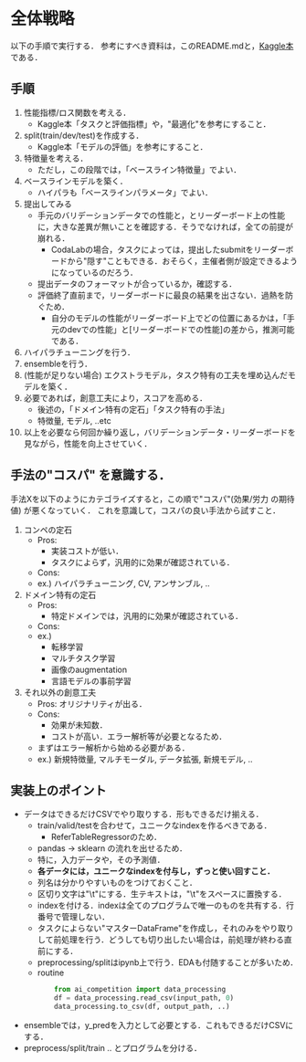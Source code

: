 # 全体戦略
以下の手順で実行する．
参考にすべき資料は，このREADME.mdと，[Kaggle本]($DOCS/books/Kaggleで勝つデータ分析の技術.md)である．

## 手順
1. 性能指標/ロス関数を考える．
    - Kaggle本「タスクと評価指標」や，"最適化"を参考にすること．
1. split(train/dev/test)を作成する．
    - Kaggle本「モデルの評価」を参考にすること．
1. 特徴量を考える．
    - ただし，この段階では，「ベースライン特徴量」でよい．
1. ベースラインモデルを築く．
    - ハイパラも「ベースラインパラメータ」でよい．
1. 提出してみる
    - 手元のバリデーションデータでの性能と，とリーダーボード上の性能に，大きな差異が無いことを確認する．そうでなければ，全ての前提が崩れる．
        * CodaLabの場合，タスクによっては，提出したsubmitをリーダーボードから"隠す"こともできる．おそらく，主催者側が設定できるようになっているのだろう．
    - 提出データのフォーマットが合っているか，確認する．
    - 評価終了直前まで，リーダーボードに最良の結果を出さない．過熱を防ぐため．
        * 自分のモデルの性能がリーダーボード上でどの位置にあるかは，「手元のdevでの性能」と[リーダーボードでの性能]の差から，推測可能である．
1. ハイパラチューニングを行う．
1. ensembleを行う．
1. (性能が足りない場合) エクストラモデル，タスク特有の工夫を埋め込んだモデルを築く．
1. 必要であれば，創意工夫により，スコアを高める．
    - 後述の，「ドメイン特有の定石」「タスク特有の手法」
    - 特徴量, モデル, ..etc
1. 以上を必要なら何回か繰り返し，バリデーションデータ・リーダーボードを見ながら，性能を向上させていく．

## 手法の"コスパ" を意識する．
手法Xを以下のようにカテゴライズすると，この順で"コスパ"(効果/労力 の期待値) が悪くなっていく．
これを意識して，コスパの良い手法から試すこと．
1. コンペの定石
    - Pros:
        * 実装コストが低い．
        * タスクによらず，汎用的に効果が確認されている．
    - Cons:
    - ex.) ハイパラチューニング, CV, アンサンブル, ..
2. ドメイン特有の定石
    - Pros:
        * 特定ドメインでは，汎用的に効果が確認されている．
    - Cons:
    - ex.)
        * 転移学習
        * マルチタスク学習
        * 画像のaugmentation
        * 言語モデルの事前学習
3. それ以外の創意工夫
    - Pros: オリジナリティが出る．
    - Cons:
        * 効果が未知数．
        * コストが高い．エラー解析等が必要となるため．
    - まずはエラー解析から始める必要がある．
    - ex.) 新規特徴量, マルチモーダル, データ拡張, 新規モデル, ..

## 実装上のポイント
* データはできるだけCSVでやり取りする．形もできるだけ揃える．
    - train/valid/testを合わせて，ユニークなindexを作るべきである．
        * ReferTableRegressorのため．
    - pandas -> sklearn の流れを出せるため．
    - 特に，入力データや，その予測値．
    - **各データには，ユニークなindexを付与し，ずっと使い回すこと．**
    - 列名は分かりやすいものをつけておくこと．
    - 区切り文字は"\t"にする．生テキストは，"\t"をスペースに置換する．
    - indexを付ける．indexは全てのプログラムで唯一のものを共有する．行番号で管理しない．
    - タスクによらない"マスターDataFrame"を作成し，それのみをやり取りして前処理を行う．どうしても切り出したい場合は，前処理が終わる直前にする．
    - preprocessing/splitはipynb上で行う．EDAも付随することが多いため．
    - routine
        ```python
            from ai_competition import data_processing
            df = data_processing.read_csv(input_path, 0)
            data_processing.to_csv(df, output_path, ..)
        ```
* ensembleでは，y_predを入力として必要とする．これもできるだけCSVにする．
* preprocess/split/train .. とプログラムを分ける．
